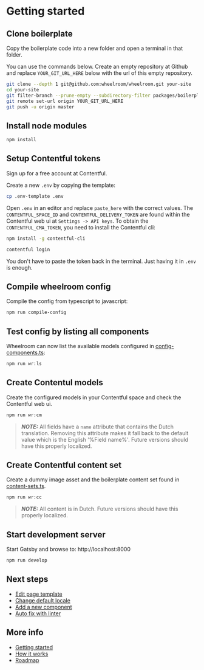 # Getting started

## Clone boilerplate

Copy the boilerplate code into a new folder and open a terminal in that folder.

You can use the commands below. Create an empty repository at Github and replace
`YOUR_GIT_URL_HERE` below with the url of this empty repository.

```bash
git clone --depth 1 git@github.com:wheelroom/wheelroom.git your-site
cd your-site
git filter-branch --prune-empty --subdirectory-filter packages/boilerplate master
git remote set-url origin YOUR_GIT_URL_HERE
git push -u origin master
```

## Install node modules

```bash
npm install
```

## Setup Contentful tokens

Sign up for a free account at Contentful.

Create a new `.env` by copying the template:

```bash
cp .env-template .env
```

Open `.env` in an editor and replace `paste_here` with the correct values. The
`CONTENTFUL_SPACE_ID` and `CONTENTFUL_DELIVERY_TOKEN` are found within the
Contentful web ui at `Settings -> API keys`. To obtain the
`CONTENTFUL_CMA_TOKEN`, you need to install the Contentful cli:

```bash
npm install -g contentful-cli
```

```bash
contentful login
```

You don't have to paste the token back in the terminal. Just having it in `.env`
is enough.

## Compile wheelroom config

Compile the config from typescript to javascript:

```bash
npm run compile-config
```

## Test config by listing all components

Wheelroom can now list the available models configured in [config-components.ts](../src/config/wheelroom/config-components.ts):

```bash
npm run wr:ls
```

## Create Contentul models

Create the configured models in your Contentful space and check the Contentful
web ui.

```bash
npm run wr:cm
```

> **_NOTE:_** All fields have a `name` attribute that contains the Dutch translation. Removing this attribute makes it fall back to the default value which is the English '%Field name%'. Future versions should have this properly localized.

## Create Contentful content set

Create a dummy image asset and the boilerplate content set found in
[content-sets.ts](../src/config/plugin-contentful/content-sets.ts).

```bash
npm run wr:cc
```

> **_NOTE:_** All content is in Dutch. Future versions should have this properly localized.

## Start development server

Start Gatsby and browse to: http://localhost:8000

```bash
npm run develop
```

## Next steps

- [Edit page template](./next-steps/page-template.md)
- [Change default locale](./next-steps/default-locale.md)
- [Add a new component](./next-steps/add-new-component.md)
- [Auto fix with linter](./next-steps/linter.md)

## More info

- [Getting started](./getting-started.md)
- [How it works](./how-it-works.md)
- [Roadmap](./roadmap.md)
